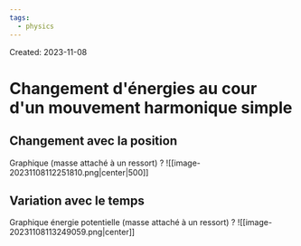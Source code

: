 ```yaml
---
tags:
  - physics
---
```

Created: 2023-11-08

# Changement d'énergies au cour d'un mouvement harmonique simple
## Changement avec la position
Graphique (masse attaché à un ressort)
?
![[image-20231108112251810.png|center|500]]
<!--SR:!2024-01-13,31,210-->

## Variation avec le temps
Graphique énergie potentielle (masse attaché à un ressort)
?
![[image-20231108113249059.png|center]]
<!--SR:!2023-12-29,24,230-->



